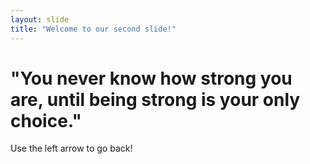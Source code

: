 ```yaml
---
layout: slide
title: "Welcome to our second slide!"
---
```

# "You never know how strong you are, until being strong is your only choice."
Use the left arrow to go back!
